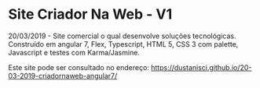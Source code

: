 # Site Criador Na Web - V1
20/03/2019 - Site comercial o qual desenvolve soluções tecnológicas. Construído em angular 7, Flex, Typescript, HTML 5, CSS 3 com palette, Javascript e testes com Karma/Jasmine. 

Este site pode ser consultado no endereço: https://dustanisci.github.io/20-03-2019-criadornaweb-angular7/
